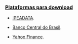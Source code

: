 ### [Plataformas para download](#)


- [IPEADATA](https://www.sinape2020.com.br/?fbclid=IwAR3s3FCQcK2S0jcWDAoMHcsDTVzcxeGu354_VcVyaWNrxEesq5vOEgBVR3c). 

- [Banco Central do Brasil](https://www3.bcb.gov.br/sgspub/localizarseries/localizarSeries.do?method=prepararTelaLocalizarSeries). 

- [Yahoo Finance](https://finance.yahoo.com/). 
